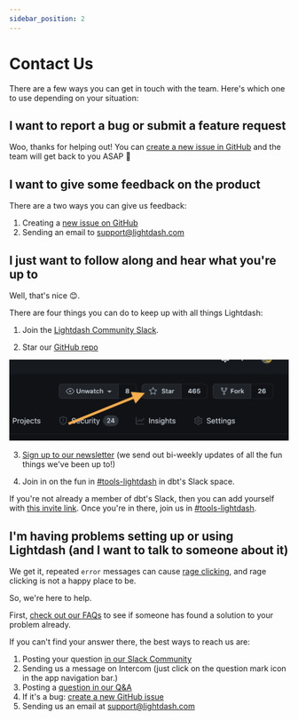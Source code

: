 ```yaml
---
sidebar_position: 2
---
```

# Contact Us

There are a few ways you can get in touch with the team. Here's which one to use depending on your situation:

## I want to report a bug or submit a feature request

Woo, thanks for helping out! You can [create a new issue in GitHub](https://github.com/lightdash/lightdash/issues) and the team will get back to you ASAP 🙂

## I want to give some feedback on the product

There are a two ways you can give us feedback:

1. Creating a [new issue on GitHub](https://github.com/lightdash/lightdash/issues)
2. Sending an email to support@lightdash.com

## I just want to follow along and hear what you're up to

Well, that's nice 😊.

There are four things you can do to keep up with all things Lightdash:

1. Join the [Lightdash Community Slack](https://join.slack.com/t/lightdash-community/shared_invite/zt-2ehqnrvqt-LbCq7cUSFHAzEj_wMuxg4A).

2. Star our [GitHub repo](https://github.com/lightdash/lightdash)

  ![star github action](./assets/star_github_action.png)

3. [Sign up to our newsletter](https://www.lightdash.com/#:~:text=Get%20the%20latest%20Lightdash%20news%20and%20product%20updates) (we send out bi-weekly updates of all the fun things we've been up to!)

4. Join in on the fun in [#tools-lightdash](https://getdbt.slack.com/archives/C026WJE4A69) in dbt's Slack space.

  If you're not already a member of dbt's Slack, then you can add yourself with [this invite link](https://join.slack.com/t/getdbt/shared_invite/zt-z3ztp07n-P1JXnr0AR4jMA5eNmPul0g). Once you're in there, join us in [#tools-lightdash](https://getdbt.slack.com/archives/C026WJE4A69).

## I'm having problems setting up or using Lightdash (and I want to talk to someone about it)

We get it, repeated `error` messages can cause [rage clicking](https://www.fullstory.com/blog/rage-clicks-turn-analytics-into-actionable-insights/), and rage clicking is not a happy place to be.

So, we're here to help.

First, [check out our FAQs](https://github.com/lightdash/lightdash/discussions/categories/q-a) to see if someone has found a solution to your problem already.

If you can't find your answer there, the best ways to reach us are:

1. Posting your question [in our Slack Community](https://join.slack.com/t/lightdash-community/shared_invite/zt-2ehqnrvqt-LbCq7cUSFHAzEj_wMuxg4A)
2. Sending us a message on Intercom (just click on the question mark icon in the app navigation bar.)
3. Posting a [question in our Q&A](https://github.com/lightdash/lightdash/discussions/categories/q-a)
4. If it's a bug: [create a new GitHub issue](https://github.com/lightdash/lightdash/issues)
5. Sending us an email at support@lightdash.com
